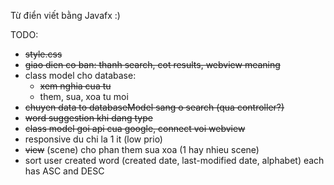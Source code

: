 Từ điển viết bằng Javafx :)

TODO:
- ~~style.css~~
- ~~giao dien co ban: thanh search, cot results, webview meaning~~
- class model cho database: 
  + ~~xem nghia cua tu~~ 
  + them, sua, xoa tu moi
- ~~chuyen data to databaseModel sang o search (qua controller?)~~
- ~~word suggestion khi dang type~~
- ~~class model goi api cua google, connect voi webview~~
- responsive du chi la 1 it (low prio)
- ~~view~~ (scene) cho phan them sua xoa (1 hay nhieu scene)
- sort user created word (created date, last-modified date, alphabet) each has ASC and DESC